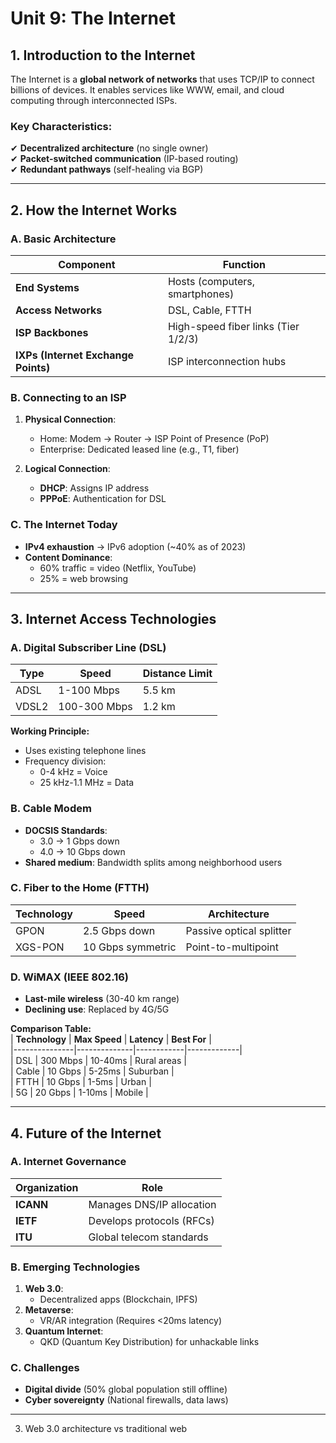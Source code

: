 # **Unit 9: The Internet**  


## **1. Introduction to the Internet**  
The Internet is a **global network of networks** that uses TCP/IP to connect billions of devices. It enables services like WWW, email, and cloud computing through interconnected ISPs.  

### **Key Characteristics:**  
✔ **Decentralized architecture** (no single owner)  
✔ **Packet-switched communication** (IP-based routing)  
✔ **Redundant pathways** (self-healing via BGP)  


---

## **2. How the Internet Works**  

### **A. Basic Architecture**  
| **Component**       | **Function** |  
|---------------------|-------------|  
| **End Systems** | Hosts (computers, smartphones) |  
| **Access Networks** | DSL, Cable, FTTH |  
| **ISP Backbones** | High-speed fiber links (Tier 1/2/3) |  
| **IXPs (Internet Exchange Points)** | ISP interconnection hubs |  

### **B. Connecting to an ISP**  
1. **Physical Connection**:  
   - Home: Modem → Router → ISP Point of Presence (PoP)  
   - Enterprise: Dedicated leased line (e.g., T1, fiber)  

2. **Logical Connection**:  
   - **DHCP**: Assigns IP address  
   - **PPPoE**: Authentication for DSL  

### **C. The Internet Today**  
- **IPv4 exhaustion** → IPv6 adoption (~40% as of 2023)  
- **Content Dominance**:  
  - 60% traffic = video (Netflix, YouTube)  
  - 25% = web browsing  


---

## **3. Internet Access Technologies**  

### **A. Digital Subscriber Line (DSL)**  
| **Type** | **Speed** | **Distance Limit** |  
|----------|----------|-------------------|  
| ADSL | 1-100 Mbps | 5.5 km |  
| VDSL2 | 100-300 Mbps | 1.2 km |  

**Working Principle:**  
- Uses existing telephone lines  
- Frequency division:  
  - 0-4 kHz = Voice  
  - 25 kHz-1.1 MHz = Data  

### **B. Cable Modem**  
- **DOCSIS Standards**:  
  - 3.0 → 1 Gbps down  
  - 4.0 → 10 Gbps down  
- **Shared medium**: Bandwidth splits among neighborhood users  

### **C. Fiber to the Home (FTTH)**  
| **Technology** | **Speed** | **Architecture** |  
|---------------|----------|------------------|  
| GPON | 2.5 Gbps down | Passive optical splitter |  
| XGS-PON | 10 Gbps symmetric | Point-to-multipoint |  

### **D. WiMAX (IEEE 802.16)**  
- **Last-mile wireless** (30-40 km range)  
- **Declining use**: Replaced by 4G/5G  

**Comparison Table:**  
| **Technology** | **Max Speed** | **Latency** | **Best For** |  
|---------------|--------------|------------|-------------|  
| DSL | 300 Mbps | 10-40ms | Rural areas |  
| Cable | 10 Gbps | 5-25ms | Suburban |  
| FTTH | 10 Gbps | 1-5ms | Urban |  
| 5G | 20 Gbps | 1-10ms | Mobile |  

---

## **4. Future of the Internet**  

### **A. Internet Governance**  
| **Organization** | **Role** |  
|------------------|---------|  
| **ICANN** | Manages DNS/IP allocation |  
| **IETF** | Develops protocols (RFCs) |  
| **ITU** | Global telecom standards |  

### **B. Emerging Technologies**  
1. **Web 3.0**:  
   - Decentralized apps (Blockchain, IPFS)  
2. **Metaverse**:  
   - VR/AR integration (Requires <20ms latency)  
3. **Quantum Internet**:  
   - QKD (Quantum Key Distribution) for unhackable links  

### **C. Challenges**  
- **Digital divide** (50% global population still offline)  
- **Cyber sovereignty** (National firewalls, data laws)  

---

  
3. Web 3.0 architecture vs traditional web
